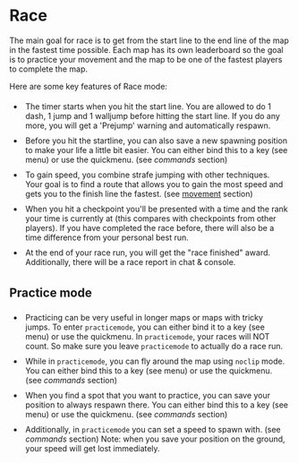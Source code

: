 <style>
li {
    padding: 5px;
}
</style>

# Race

The main goal for race is to get from the start line to the end line of the map in the fastest time possible. Each map has its own leaderboard so the goal is to practice your movement and the map to be one of the fastest players to complete the map.

Here are some key features of Race mode:

- The timer starts when you hit the start line. You are allowed to do 1 dash, 1 jump and 1 walljump before hitting the start line. If you do any more, you will get a 'Prejump' warning and automatically respawn.
- Before you hit the startline, you can also save a new spawning position to make your life a little bit easier. You can either bind this to a key (see menu) or use the quickmenu. (see *commands* section)
- To gain speed, you combine strafe jumping with other techniques. Your goal is to find a route that allows you to gain the most speed and gets you to the finish line the fastest. (see [movement](../beginner/movement.md) section)
- When you hit a checkpoint you'll be presented with a time and the rank your time is currently at (this compares with checkpoints from other players). If you have completed the race before, there will also be a time difference from your personal best run.
- At the end of your race run, you will get the "race finished" award. Additionally, there will be a race report in chat & console.


## Practice mode

- Practicing can be very useful in longer maps or maps with tricky jumps. To enter `practicemode`, you can either bind it to a key (see menu) or use the quickmenu. In `practicemode`, your races will NOT count. So make sure you leave `practicemode` to actually do a race run.
- While in `practicemode`, you can fly around the map using `noclip` mode. You can either bind this to a key (see menu) or use the quickmenu. (see *commands* section)
- When you find a spot that you want to practice, you can save your position to always respawn there. You can either bind this to a key (see menu) or use the quickmenu. (see *commands* section)
- Additionally, in `practicemode` you can set a speed to spawn with. (see *commands* section) Note: when you save your position on the ground, your speed will get lost immediately. 